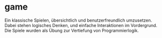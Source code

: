 # game
Ein klassische Spielen, übersichtlich und benutzerfreundlich umzusetzen.
Dabei stehen logisches Denken, und einfache Interaktionen im Vordergrund.
Die Spiele wurden als Übung zur Vertiefung von Programmierlogik.
